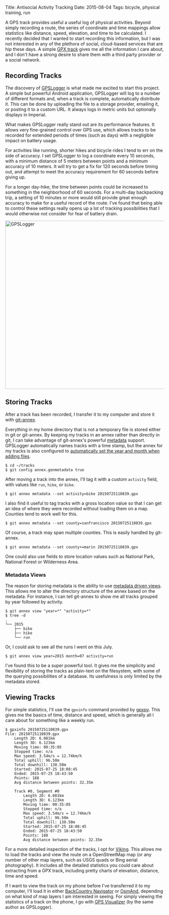 Title: Antisocial Activity Tracking
Date: 2015-08-04
Tags: bicycle, physical training, run

A GPS track provides useful a useful log of physical activities. Beyond simply recording a route, the series of coordinate and time mappings allow statistics like distance, speed, elevation, and time to be calculated. I recently decided that I wanted to start recording this information, but I was not interested in any of the plethora of social, cloud-based services that are hip these days. A simple [GPX track](https://en.wikipedia.org/wiki/GPS_eXchange_Format) gives me all the information I care about, and I don't have a strong desire to share them with a third party provider or a social network.

## Recording Tracks

The discovery of [GPSLogger](http://code.mendhak.com/gpslogger/) is what made me excited to start this project. A simple but powerful Android application, GPSLogger will log to a number of different formats and, when a track is complete, automatically distribute it. This can be done by uploading the file to a storage provider, emailing it, or posting it to a custom URL. It always logs in metric units but optionally displays in Imperial.

What makes GPSLogger really stand out are its performance features. It allows very fine-grained control over GPS use, which allows tracks to be recorded for extended periods of times (such as days) with a negligible impact on battery usage.

For activities like running, shorter hikes and bicycle rides I tend to err on the side of accuracy. I set GPSLogger to log a coordinate every 10 seconds, with a minimum distance of 5 meters between points and a minimum accuracy of 10 meters. It will try to get a fix for 120 seconds before timing out, and attempt to meet the accuracy requirement for 60 seconds before giving up.

For a longer day-hike, the time between points could be increased to something in the neighborhood of 60 seconds. For a multi-day backpacking trip, a setting of 10 minutes or more would still provide great enough accuracy to make for a useful record of the route. I've found that being able to control these settings really opens up a lot of tracking possibilities that I would otherwise not consider for fear of battery drain.

<a data-flickr-embed="true" href="https://www.flickr.com/photos/pigmonkey/20116407608/in/dateposted/" title="GPSLogger"><img src="https://farm1.staticflickr.com/549/20116407608_bafd5c9a3a_c.jpg" width="800" height="534" alt="GPSLogger"></a>

## Storing Tracks

After a track has been recorded, I transfer it to my computer and store it with [git-annex](https://git-annex.branchable.com/).

Everything in my home directory that is not a temporary file is stored either in git or git-annex. By keeping my tracks in an annex rather than directly in git, I can take advantage of git-annex's powerful [metadata](https://git-annex.branchable.com/metadata/) support. GPSLogger automatically names tracks with a time stamp, but the annex for my tracks is also configured to [automatically set the year and month when adding files](https://git-annex.branchable.com/tips/automatically_adding_metadata/).

    $ cd ~/tracks
    $ git config annex.genmetadata true

After moving a track into the annex, I'll tag it with a custom `activity` field, with values like `run`, `hike`, or `bike`.

    $ git annex metadata --set activity=bike 20150725110839.gpx

I also find it useful to tag tracks with a gross location value so that I can get an idea of where they were recorded without loading them on a map. Counties tend to work well for this.

    $ git annex metadata --set county=sanfrancisco 20150725110839.gpx

Of course, a track may span multiple counties. This is easily handled by git-annex.

    $ git annex metadata --set county+=marin 20150725110839.gpx

One could also use fields to store location values such as National Park, National Forest or Wilderness Area.

### Metadata Views

The reason for storing metadata is the ability to use [metadata driven views](https://git-annex.branchable.com/tips/metadata_driven_views/). This allows me to alter the directory structure of the annex based on the metadata. For instance, I can tell git-annex to show me all tracks grouped by year followed by activity.

    $ git annex view "year=*" "activity=*"
    $ tree -d
    .
    └── 2015
        ├── bike
        ├── hike
        └── run

Or, I could ask to see all the runs I went on this July.

    $ git annex view year=2015 month=07 activity=run

I've found this to be a super powerful tool. It gives me the simplicity and flexibility of storing the tracks as plain-text on the filesystem, with some of the querying possibilities of a database. Its usefulness is only limited by the metadata stored.

## Viewing Tracks

For simple statistics, I'll use the `gpxinfo` command provided by [gpxpy](https://github.com/tkrajina/gpxpy). This gives me the basics of time, distance and speed, which is generally all I care about for something like a weekly run.

    $ gpxinfo 20150725110839.gpx
    File: 20150725110839.gpx
        Length 2D: 6.081km
        Length 3D: 6.123km
        Moving time: 00:35:05
        Stopped time: n/a
        Max speed: 3.54m/s = 12.74km/h
        Total uphill: 96.50m
        Total downhill: 130.50m
        Started: 2015-07-25 18:08:45
        Ended: 2015-07-25 18:43:50
        Points: 188
        Avg distance between points: 32.35m

        Track #0, Segment #0
            Length 2D: 6.081km
            Length 3D: 6.123km
            Moving time: 00:35:05
            Stopped time: n/a
            Max speed: 3.54m/s = 12.74km/h
            Total uphill: 96.50m
            Total downhill: 130.50m
            Started: 2015-07-25 18:08:45
            Ended: 2015-07-25 18:43:50
            Points: 188
            Avg distance between points: 32.35m

For a more detailed inspection of the tracks, I opt for [Viking](http://sourceforge.net/projects/viking/). This allows me to load the tracks and view the route on a OpenStreetMap map (or any number of other map layers, such as USGS quads or Bing aerial photography). It includes all the detailed statistics you could care about extracting from a GPX track, including pretty charts of elevation, distance, time and speed.

If I want to view the track on my phone before I've transferred it to my computer, I'll load it in either [BackCountry Navigator](http://backcountrynavigator.com/) or [OsmAnd](http://osmand.net/), depending on what kind of map layers I am interested in seeing. For simply viewing the statistics of a track on the phone, I go with [GPS Visualizer](https://play.google.com/store/apps/details?id=com.mendhak.gpsvisualizer) (by the same author as GPSLogger).
